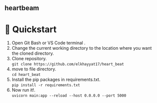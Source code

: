 ## heartbeam
# 🚀 Quickstart
1. Open Git Bash or VS Code terminal .<br>
2. Change the current working directory to the location where you want the cloned directory.<br>
3. Clone repository.<br>
`git clone https://github.com/elkhayyat17/heart_beat `<br>
4. move to file directory. <br>
`cd heart_beat`
5.  Install the pip packages in requirements.txt. <br>
`pip install -r requirements.txt`<br>
6. Now run it!.<br>
`uvicorn main:app --reload --host 0.0.0.0 --port 5000`<br>
